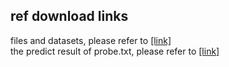 ## ref download links
files and datasets, please refer to [\[link\]](https://drive.google.com/drive/folders/1Ao-RwMg3Q-FrIuqZEOAMGH_FooS16TTu?usp=sharing)  
the predict result of probe.txt, please refer to [\[link\]](https://drive.google.com/file/d/1sjtvYFO_oXsCVHSjXYWrsNgZs8ZwLjEp/view?usp=sharing)  
